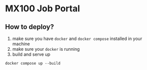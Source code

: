 # MX100 Job Portal

## How to deploy?
1. make sure you have `docker` and `docker compose` installed in your machine
2. make sure your `docker` is running
3. build and serve up
```
docker compose up --build
```